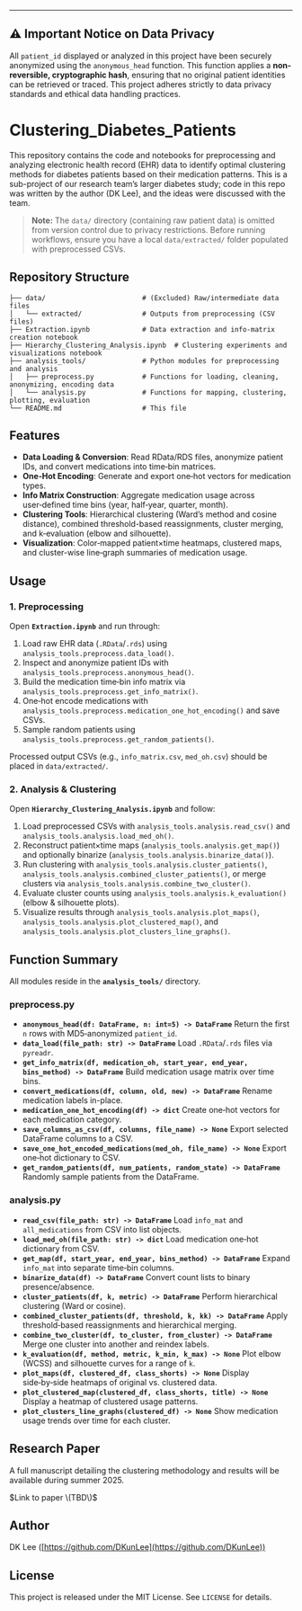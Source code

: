 ----------------------------------------------------------
⚠️ **Important Notice on Data Privacy**
----------------------------------------------------------
All `patient_id` displayed or analyzed in this project have been securely anonymized using the `anonymous_head` function. This function applies a **non-reversible, cryptographic hash**, ensuring that no original patient identities can be retrieved or traced. This project adheres strictly to data privacy standards and ethical data handling practices.

# Clustering_Diabetes_Patients

This repository contains the code and notebooks for preprocessing and analyzing electronic health record (EHR) data to identify optimal clustering methods for diabetes patients based on their medication patterns. This is a sub-project of our research team’s larger diabetes study; code in this repo was written by the author (DK Lee), and the ideas were discussed with the team.

> **Note:** The `data/` directory (containing raw patient data) is omitted from version control due to privacy restrictions. Before running workflows, ensure you have a local `data/extracted/` folder populated with preprocessed CSVs.

## Repository Structure

```text
├── data/                        # (Excluded) Raw/intermediate data files
│   └── extracted/               # Outputs from preprocessing (CSV files)
├── Extraction.ipynb             # Data extraction and info-matrix creation notebook
├── Hierarchy_Clustering_Analysis.ipynb  # Clustering experiments and visualizations notebook
├── analysis_tools/              # Python modules for preprocessing and analysis
│   ├── preprocess.py            # Functions for loading, cleaning, anonymizing, encoding data
│   └── analysis.py              # Functions for mapping, clustering, plotting, evaluation
└── README.md                    # This file
```

## Features

* **Data Loading & Conversion**: Read RData/RDS files, anonymize patient IDs, and convert medications into time‑bin matrices.
* **One‑Hot Encoding**: Generate and export one‑hot vectors for medication types.
* **Info Matrix Construction**: Aggregate medication usage across user‑defined time bins (year, half‑year, quarter, month).
* **Clustering Tools**: Hierarchical clustering (Ward’s method and cosine distance), combined threshold-based reassignments, cluster merging, and k‑evaluation (elbow and silhouette).
* **Visualization**: Color‑mapped patient×time heatmaps, clustered maps, and cluster-wise line‑graph summaries of medication usage.

## Usage

### 1. Preprocessing

Open **`Extraction.ipynb`** and run through:

1. Load raw EHR data (`.RData`/`.rds`) using `analysis_tools.preprocess.data_load()`.
2. Inspect and anonymize patient IDs with `analysis_tools.preprocess.anonymous_head()`.
3. Build the medication time‑bin info matrix via `analysis_tools.preprocess.get_info_matrix()`.
4. One‑hot encode medications with `analysis_tools.preprocess.medication_one_hot_encoding()` and save CSVs.
5. Sample random patients using `analysis_tools.preprocess.get_random_patients()`.

Processed output CSVs (e.g., `info_matrix.csv`, `med_oh.csv`) should be placed in `data/extracted/`.

### 2. Analysis & Clustering

Open **`Hierarchy_Clustering_Analysis.ipynb`** and follow:

1. Load preprocessed CSVs with `analysis_tools.analysis.read_csv()` and `analysis_tools.analysis.load_med_oh()`.
2. Reconstruct patient×time maps (`analysis_tools.analysis.get_map()`) and optionally binarize (`analysis_tools.analysis.binarize_data()`).
3. Run clustering with `analysis_tools.analysis.cluster_patients()`, `analysis_tools.analysis.combined_cluster_patients()`, or merge clusters via `analysis_tools.analysis.combine_two_cluster()`.
4. Evaluate cluster counts using `analysis_tools.analysis.k_evaluation()` (elbow & silhouette plots).
5. Visualize results through `analysis_tools.analysis.plot_maps()`, `analysis_tools.analysis.plot_clustered_map()`, and `analysis_tools.analysis.plot_clusters_line_graphs()`.

## Function Summary

All modules reside in the **`analysis_tools/`** directory.

### preprocess.py

* **`anonymous_head(df: DataFrame, n: int=5) -> DataFrame`**
  Return the first `n` rows with MD5‑anonymized `patient_id`.
* **`data_load(file_path: str) -> DataFrame`**
  Load `.RData`/`.rds` files via `pyreadr`.
* **`get_info_matrix(df, medication_oh, start_year, end_year, bins_method) -> DataFrame`**
  Build medication usage matrix over time bins.
* **`convert_medications(df, column, old, new) -> DataFrame`**
  Rename medication labels in-place.
* **`medication_one_hot_encoding(df) -> dict`**
  Create one‑hot vectors for each medication category.
* **`save_columns_as_csv(df, columns, file_name) -> None`**
  Export selected DataFrame columns to a CSV.
* **`save_one_hot_encoded_medications(med_oh, file_name) -> None`**
  Export one‑hot dictionary to CSV.
* **`get_random_patients(df, num_patients, random_state) -> DataFrame`**
  Randomly sample patients from the DataFrame.

### analysis.py

* **`read_csv(file_path: str) -> DataFrame`**
  Load `info_mat` and `all_medications` from CSV into list objects.
* **`load_med_oh(file_path: str) -> dict`**
  Load medication one‑hot dictionary from CSV.
* **`get_map(df, start_year, end_year, bins_method) -> DataFrame`**
  Expand `info_mat` into separate time‑bin columns.
* **`binarize_data(df) -> DataFrame`**
  Convert count lists to binary presence/absence.
* **`cluster_patients(df, k, metric) -> DataFrame`**
  Perform hierarchical clustering (Ward or cosine).
* **`combined_cluster_patients(df, threshold, k, kk) -> DataFrame`**
  Apply threshold‑based reassignments and hierarchical merging.
* **`combine_two_cluster(df, to_cluster, from_cluster) -> DataFrame`**
  Merge one cluster into another and reindex labels.
* **`k_evaluation(df, method, metric, k_min, k_max) -> None`**
  Plot elbow (WCSS) and silhouette curves for a range of `k`.
* **`plot_maps(df, clustered_df, class_shorts) -> None`**
  Display side‑by‑side heatmaps of original vs. clustered data.
* **`plot_clustered_map(clustered_df, class_shorts, title) -> None`**
  Display a heatmap of clustered usage patterns.
* **`plot_clusters_line_graphs(clustered_df) -> None`**
  Show medication usage trends over time for each cluster.

## Research Paper

A full manuscript detailing the clustering methodology and results will be available during summer 2025.

$Link to paper \(TBD\)$

## Author

DK Lee ([https://github.com/DKunLee](https://github.com/DKunLee))

## License

This project is released under the MIT License. See `LICENSE` for details.
